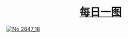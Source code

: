 # <h1 align="center">[每日一图](https://dwz.win/a36w)</h1>

[![No 2647_18](https://user-images.githubusercontent.com/128218225/226183918-e07395e4-aa33-4e46-8f65-15146b856faa.jpg)](https://github.com/51kanpian/51kanpian/blob/main/001/01.md)

<!--
<h1 align="center">学习永远在路上</h1>






**51kanpian/51kanpian** is a ✨ _special_ ✨ repository because its `README.md` (this file) appears on your GitHub profile.
 [![twitter](https://user-images.githubusercontent.com/128218225/226099468-6e38ebad-3e03-4ccc-8920-19afa5dcd858.png)
](https://twitter.com/whaogx)

Here are some ideas to get you started:

- 🔭 I’m currently working on ...
- 🌱 I’m currently learning ...
- 👯 I’m looking to collaborate on ...
- 🤔 I’m looking for help with ...
- 💬 Ask me about ...
- 📫 How to reach me: ...
- 😄 Pronouns: ...
- ⚡ Fun fact: ...
-->
